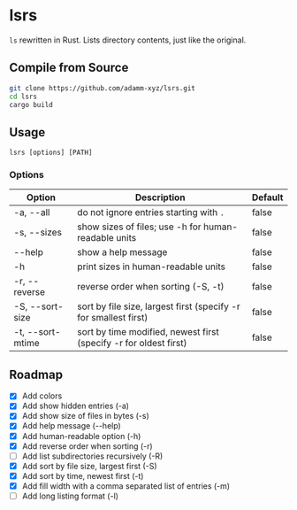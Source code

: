 # lsrs

`ls` rewritten in Rust. Lists directory contents, just like the original.

## Compile from Source

```sh
git clone https://github.com/adamm-xyz/lsrs.git
cd lsrs
cargo build
```

## Usage

`lsrs [options] [PATH]`

### Options

| Option           | Description                                                       | Default |
| ---------------- | ----------------------------------------------------------------- | ------- |
| -a, --all        | do not ignore entries starting with `.`                           | false   |
| -s, --sizes      | show sizes of files; use -h for human-readable units              | false   |
| --help           | show a help message                                              | false   |
| -h               | print sizes in human-readable units                               | false   |
| -r, --reverse    | reverse order when sorting (-S, -t)                               | false   |
| -S, --sort-size  | sort by file size, largest first (specify -r for smallest first)  | false   |
| -t, --sort-mtime | sort by time modified, newest first (specify -r for oldest first) | false   |

## Roadmap

- [x] Add colors
- [x] Add show hidden entries (-a)
- [x] Add show size of files in bytes (-s)
- [x] Add help message (--help)
- [x] Add human-readable option (-h)
- [x] Add reverse order when sorting (-r)
- [ ] Add list subdirectories recursively (-R)
- [x] Add sort by file size, largest first (-S)
- [x] Add sort by time, newest first (-t)
- [x] Add fill width with a comma separated list of entries (-m)
- [ ] Add long listing format (-l)

